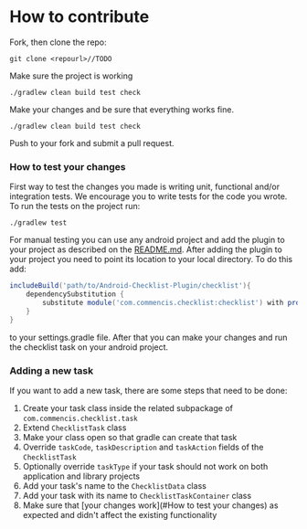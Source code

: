 # How to contribute

Fork, then clone the repo:
```shell script
git clone <repourl>//TODO
```

Make sure the project is working
```shell script
./gradlew clean build test check
```

Make your changes and be sure that everything works fine.
```shell script
./gradlew clean build test check
```

Push to your fork and submit a pull request.

### How to test your changes
First way to test the changes you made is writing unit, functional and/or integration tests. We encourage you to write 
tests for the code you wrote. To run the tests on the project run:
```shell script
./gradlew test
```
For manual testing you can use any android project and add the plugin to your project as described on the [README.md](README.md).
After adding the plugin to your project you need to point its location to your local directory. To do this add:
```groovy
includeBuild('path/to/Android-Checklist-Plugin/checklist'){
    dependencySubstitution {
        substitute module('com.commencis.checklist:checklist') with project(':')
    }
}
```
to your settings.gradle file. After that you can make your changes and run the checklist task on your android project.

### Adding a new task
If you want to add a new task, there are some steps that need to be done:
1) Create your task class inside the related subpackage of `com.commencis.checklist.task`
2) Extend `ChecklistTask` class
3) Make your class open so that gradle can create that task
4) Override `taskCode`, `taskDescription` and `taskAction` fields of the `ChecklistTask`
5) Optionally override `taskType` if your task should not work on both application and library projects
6) Add your task's name to the `ChecklistData` class
7) Add your task with its name to `ChecklistTaskContainer` class
8) Make sure that [your changes work](#How to test your changes) as expected and didn't affect the existing functionality